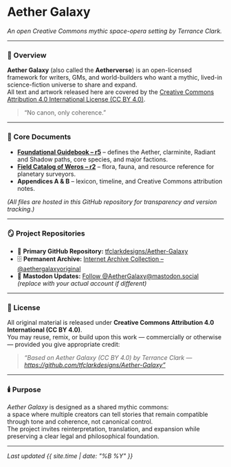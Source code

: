 # **Aether Galaxy**

*An open Creative Commons mythic space-opera setting by Terrance Clark.*

---

### 🌌 Overview
**Aether Galaxy** (also called the **Aetherverse**) is an open-licensed framework for writers, GMs, and world-builders who want a mythic, lived-in science-fiction universe to share and expand.  
All text and artwork released here are covered by the [Creative Commons Attribution 4.0 International License (CC BY 4.0)](https://creativecommons.org/licenses/by/4.0/).

> “No canon, only coherence.”

---

### 📘 Core Documents
- **[Foundational Guidebook – r5](docs/Aether%20Galaxy%20-%20Foundational%20Guidebook%20–%20r5.md)** – defines the Aether, clarminite, Radiant and Shadow paths, core species, and major factions.  
- **[Field Catalog of Weros – r2](docs/Field%20Catalog%20of%20Weros%20-%20r2.md)** – flora, fauna, and resource reference for planetary surveyors.  
- **Appendices A & B** – lexicon, timeline, and Creative Commons attribution notes.  

*(All files are hosted in this GitHub repository for transparency and version tracking.)*

---

### 🪞 Project Repositories
- 🧭 **Primary GitHub Repository:** [tfclarkdesigns/Aether-Galaxy](https://github.com/tfclarkdesigns/Aether-Galaxy)  
- 🗄️ **Permanent Archive:** [Internet Archive Collection – @aethergalaxyoriginal](https://archive.org/details/@aethergalaxyoriginal)  
- 🐘 **Mastodon Updates:** [Follow @AetherGalaxy@mastodon.social](https://mastodon.social/@AetherGalaxy) *(replace with your actual account if different)*  

---

### 🧾 License
All original material is released under **Creative Commons Attribution 4.0 International (CC BY 4.0)**.  
You may reuse, remix, or build upon this work — commercially or otherwise — provided you give appropriate credit:

> *“Based on Aether Galaxy (CC BY 4.0) by Terrance Clark — https://github.com/tfclarkdesigns/Aether-Galaxy”*

---

### 🕯️ Purpose
*Aether Galaxy* is designed as a shared mythic commons:  
a space where multiple creators can tell stories that remain compatible through tone and coherence, not canonical control.  
The project invites reinterpretation, translation, and expansion while preserving a clear legal and philosophical foundation.

---

_Last updated {{ site.time | date: "%B %Y" }}_
